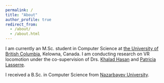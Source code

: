 ```yaml
---
permalink: /
title: "About"
author_profile: true
redirect_from: 
  - /about/
  - /about.html
---
```


I am currently an M.Sc. student in Computer Science at [the University of British Columbia](https://www.ubc.ca), Kelowna, Canada.
I am conducting research on VR locomotion under the co-supervision of Drs. [Khalad Hasan](https://cmps-people.ok.ubc.ca/mkhasan/) and [Patricia Lasserre](https://cmps.ok.ubc.ca/about/contact/patricia-lasserre/).

I received a B.Sc. in Computer Science from [Nazarbayev University](https://nu.edu.kz).
